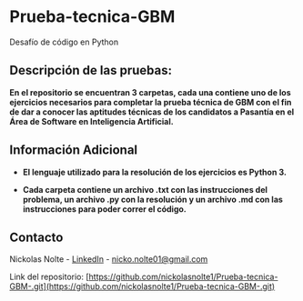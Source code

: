 # Prueba-tecnica-GBM
Desafío de código en Python

## Descripción de las pruebas:
 
**En el repositorio se encuentran 3 carpetas, cada una contiene uno de los ejercicios necesarios para completar la prueba técnica de GBM con el fin de dar a conocer las aptitudes técnicas de los candidatos a Pasantía en el Área de Software en Inteligencia Artificial.**

## Información Adicional

* **El lenguaje utilizado para la resolución de los ejercicios es Python 3.**

* **Cada carpeta contiene un archivo .txt con las instrucciones del problema, un archivo .py con la resolución y un archivo .md con las instrucciones para poder correr el código.**


## Contacto

Nickolas Nolte - [LinkedIn](https://www.linkedin.com/in/nickolas-nolte/) - nicko.nolte01@gmail.com

Link del repositorio: [https://github.com/nickolasnolte1/Prueba-tecnica-GBM-.git](https://github.com/nickolasnolte1/Prueba-tecnica-GBM-.git)

